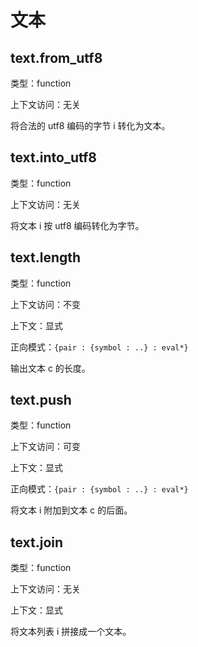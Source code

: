 # 文本

## text.from_utf8

类型：function

上下文访问：无关

将合法的 utf8 编码的字节 i 转化为文本。

## text.into_utf8

类型：function

上下文访问：无关

将文本 i 按 utf8 编码转化为字节。

## text.length

类型：function

上下文访问：不变

上下文：显式

正向模式：`{pair : {symbol : ..} : eval*}`

输出文本 c 的长度。

## text.push

类型：function

上下文访问：可变

上下文：显式

正向模式：`{pair : {symbol : ..} : eval*}`

将文本 i 附加到文本 c 的后面。

## text.join

类型：function

上下文访问：无关

上下文：显式

将文本列表 i 拼接成一个文本。

